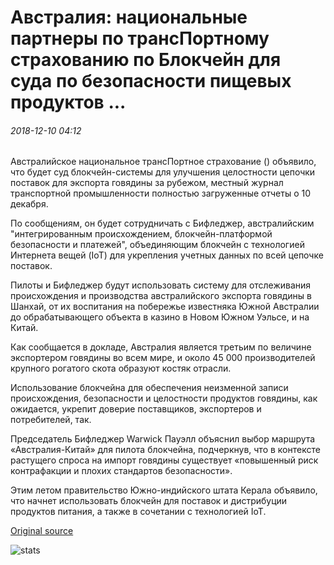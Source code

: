 # Австралия: национальные партнеры по трансПортному страхованию по Блокчейн для суда по безопасности пищевых продуктов ...

###### 2018-12-10 04:12

Австралийское национальное трансПортное страхование () объявило, что будет суд блокчейн-системы для улучшения целостности цепочки поставок для экспорта говядины за рубежом, местный журнал транспортной промышленности полностью загруженные отчеты о 10 декабря.

По сообщениям, он будет сотрудничать с Бифледжер, австралийским "интегрированным происхождением, блокчейн-платформой безопасности и платежей", объединяющим блокчейн с технологией Интернета вещей (IoT) для укрепления учетных данных по всей цепочке поставок.

Пилоты и Бифледжер будут использовать систему для отслеживания происхождения и производства австралийского экспорта говядины в Шанхай, от их воспитания на побережье известняка Южной Австралии до обрабатывающего объекта в казино в Новом Южном Уэльсе, и на Китай.

Как сообщается в докладе, Австралия является третьим по величине экспортером говядины во всем мире, и около 45 000 производителей крупного рогатого скота образуют костяк отрасли.

Использование блокчейна для обеспечения неизменной записи происхождения, безопасности и целостности продуктов говядины, как ожидается, укрепит доверие поставщиков, экспортеров и потребителей, так.

Председатель Бифледжер Warwick Пауэлл объяснил выбор маршрута «Австралия-Китай» для пилота блокчейна, подчеркнув, что в контексте растущего спроса на импорт говядины существует «повышенный риск контрафакции и плохих стандартов безопасности».

Этим летом правительство Южно-индийского штата Керала объявило, что начнет использовать блокчейн для поставок и дистрибуции продуктов питания, а также в сочетании с технологией IoT.

[Original source](https://cointelegraph.com/news/australia-national-transport-insurance-partners-on-blockchain-for-food-safety-trial)

![stats](https://c.statcounter.com/11760860/0/a89fa40b/1/ "stats")